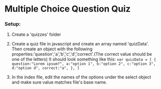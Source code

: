 # Multiple Choice Question Quiz

### Setup:
1.  Create a 'quizzes' folder
2.  Create a quiz file in javascript and create an array named 'quizData'. Then create an
    object with the following properties:'question','a','b','c','d','correct'.(The correct
    value should be one of the letters) It should look something like this:
    `var quizData = [
        {
            question:"Lorem ipsum?",
            a:"option 1",
            b:"option 2",
            c:"option 3",
            d:"option d",
            correct:"a",
        },
    ]`

3.  In the index file, edit the names of the options under the select object and make sure 
    value matches file's base name.